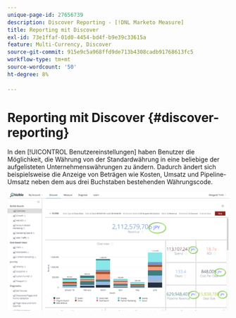 ```yaml
---
unique-page-id: 27656739
description: Discover Reporting - [!DNL Marketo Measure]
title: Reporting mit Discover
exl-id: 73e1ffaf-01d0-4454-bd4f-b9e39c33615a
feature: Multi-Currency, Discover
source-git-commit: 915e9c5a968ffd9de713b4308cadb91768613fc5
workflow-type: tm+mt
source-wordcount: '50'
ht-degree: 8%

---
```


# Reporting mit Discover {#discover-reporting}

In den [!UICONTROL Benutzereinstellungen] haben Benutzer die Möglichkeit, die Währung von der Standardwährung in eine beliebige der aufgelisteten Unternehmenswährungen zu ändern. Dadurch ändert sich beispielsweise die Anzeige von Beträgen wie Kosten, Umsatz und Pipeline-Umsatz neben dem aus drei Buchstaben bestehenden Währungscode.

![](assets/one.png)
